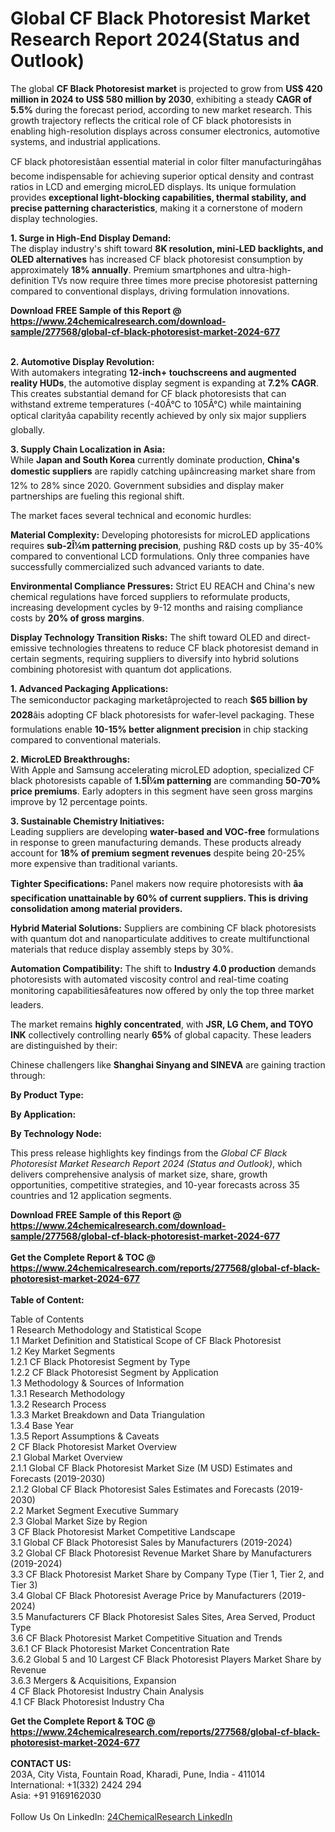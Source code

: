 <h1>Global CF Black Photoresist Market Research Report 2024(Status and Outlook)</h1><p>The global <strong>CF Black Photoresist market</strong> is projected to grow from <strong>US$ 420 million in 2024 to US$ 580 million by 2030</strong>, exhibiting a steady <strong>CAGR of 5.5%</strong> during the forecast period, according to new market research. This growth trajectory reflects the critical role of CF black photoresists in enabling high-resolution displays across consumer electronics, automotive systems, and industrial applications.</p><p>CF black photoresistâan essential material in color filter manufacturingâhas become indispensable for achieving superior optical density and contrast ratios in LCD and emerging microLED displays. Its unique formulation provides <strong>exceptional light-blocking capabilities, thermal stability, and precise patterning characteristics</strong>, making it a cornerstone of modern display technologies.</p><p><strong>1. Surge in High-End Display Demand:</strong><br>
The display industry's shift toward <strong>8K resolution, mini-LED backlights, and OLED alternatives</strong> has increased CF black photoresist consumption by approximately <strong>18% annually</strong>. Premium smartphones and ultra-high-definition TVs now require three times more precise photoresist patterning compared to conventional displays, driving formulation innovations.</p><div><b>Download FREE Sample of this Report @ 
            <a href="https://www.24chemicalresearch.com/download-sample/277568/global-cf-black-photoresist-market-2024-677">
            https://www.24chemicalresearch.com/download-sample/277568/global-cf-black-photoresist-market-2024-677</a></b></div><br><p><strong>2. Automotive Display Revolution:</strong><br>
With automakers integrating <strong>12-inch+ touchscreens and augmented reality HUDs</strong>, the automotive display segment is expanding at <strong>7.2% CAGR</strong>. This creates substantial demand for CF black photoresists that can withstand extreme temperatures (-40Â°C to 105Â°C) while maintaining optical clarityâa capability recently achieved by only six major suppliers globally.</p><p><strong>3. Supply Chain Localization in Asia:</strong><br>
While <strong>Japan and South Korea</strong> currently dominate production, <strong>China's domestic suppliers</strong> are rapidly catching upâincreasing market share from 12% to 28% since 2020. Government subsidies and display maker partnerships are fueling this regional shift.</p><p>The market faces several technical and economic hurdles:</p><p><strong>Material Complexity:</strong> Developing photoresists for microLED applications requires <strong>sub-2Î¼m patterning precision</strong>, pushing R&amp;D costs up by 35-40% compared to conventional LCD formulations. Only three companies have successfully commercialized such advanced variants to date.</p><p><strong>Environmental Compliance Pressures:</strong> Strict EU REACH and China's new chemical regulations have forced suppliers to reformulate products, increasing development cycles by 9-12 months and raising compliance costs by <strong>20% of gross margins</strong>.</p><p><strong>Display Technology Transition Risks:</strong> The shift toward OLED and direct-emissive technologies threatens to reduce CF black photoresist demand in certain segments, requiring suppliers to diversify into hybrid solutions combining photoresist with quantum dot applications.</p><p><strong>1. Advanced Packaging Applications:</strong><br>
The semiconductor packaging marketâprojected to reach <strong>$65 billion by 2028</strong>âis adopting CF black photoresists for wafer-level packaging. These formulations enable <strong>10-15% better alignment precision</strong> in chip stacking compared to conventional materials.</p><p><strong>2. MicroLED Breakthroughs:</strong><br>
With Apple and Samsung accelerating microLED adoption, specialized CF black photoresists capable of <strong>1.5Î¼m patterning</strong> are commanding <strong>50-70% price premiums</strong>. Early adopters in this segment have seen gross margins improve by 12 percentage points.</p><p><strong>3. Sustainable Chemistry Initiatives:</strong><br>
Leading suppliers are developing <strong>water-based and VOC-free</strong> formulations in response to green manufacturing demands. These products already account for <strong>18% of premium segment revenues</strong> despite being 20-25% more expensive than traditional variants.</p><p><strong>Tighter Specifications:</strong> Panel makers now require photoresists with <strong>âa specification unattainable by 60% of current suppliers. This is driving consolidation among material providers.</strong></p><p><strong>Hybrid Material Solutions:</strong> Suppliers are combining CF black photoresists with quantum dot and nanoparticulate additives to create multifunctional materials that reduce display assembly steps by 30%.</p><p><strong>Automation Compatibility:</strong> The shift to <strong>Industry 4.0 production</strong> demands photoresists with automated viscosity control and real-time coating monitoring capabilitiesâfeatures now offered by only the top three market leaders.</p><p>The market remains <strong>highly concentrated</strong>, with <strong>JSR, LG Chem, and TOYO INK</strong> collectively controlling nearly <strong>65%</strong> of global capacity. These leaders are distinguished by their:</p><p>Chinese challengers like <strong>Shanghai Sinyang and SINEVA</strong> are gaining traction through:</p><p><strong>By Product Type:</strong></p><p><strong>By Application:</strong></p><p><strong>By Technology Node:</strong></p><p>This press release highlights key findings from the <em>Global CF Black Photoresist Market Research Report 2024 (Status and Outlook)</em>, which delivers comprehensive analysis of market size, share, growth opportunities, competitive strategies, and 10-year forecasts across 35 countries and 12 application segments.</p><div><b>Download FREE Sample of this Report @ 
            <a href="https://www.24chemicalresearch.com/download-sample/277568/global-cf-black-photoresist-market-2024-677">
            https://www.24chemicalresearch.com/download-sample/277568/global-cf-black-photoresist-market-2024-677</a></b></div><br><div><b>Get the Complete Report & TOC @ 
            <a href="https://www.24chemicalresearch.com/reports/277568/global-cf-black-photoresist-market-2024-677">
            https://www.24chemicalresearch.com/reports/277568/global-cf-black-photoresist-market-2024-677</a></b></div><br>
            <b>Table of Content:</b><p>Table of Contents<br />
1 Research Methodology and Statistical Scope<br />
1.1 Market Definition and Statistical Scope of CF Black Photoresist<br />
1.2 Key Market Segments<br />
1.2.1 CF Black Photoresist Segment by Type<br />
1.2.2 CF Black Photoresist Segment by Application<br />
1.3 Methodology & Sources of Information<br />
1.3.1 Research Methodology<br />
1.3.2 Research Process<br />
1.3.3 Market Breakdown and Data Triangulation<br />
1.3.4 Base Year<br />
1.3.5 Report Assumptions & Caveats<br />
2 CF Black Photoresist Market Overview<br />
2.1 Global Market Overview<br />
2.1.1 Global CF Black Photoresist Market Size (M USD) Estimates and Forecasts (2019-2030)<br />
2.1.2 Global CF Black Photoresist Sales Estimates and Forecasts (2019-2030)<br />
2.2 Market Segment Executive Summary<br />
2.3 Global Market Size by Region<br />
3 CF Black Photoresist Market Competitive Landscape<br />
3.1 Global CF Black Photoresist Sales by Manufacturers (2019-2024)<br />
3.2 Global CF Black Photoresist Revenue Market Share by Manufacturers (2019-2024)<br />
3.3 CF Black Photoresist Market Share by Company Type (Tier 1, Tier 2, and Tier 3)<br />
3.4 Global CF Black Photoresist Average Price by Manufacturers (2019-2024)<br />
3.5 Manufacturers CF Black Photoresist Sales Sites, Area Served, Product Type<br />
3.6 CF Black Photoresist Market Competitive Situation and Trends<br />
3.6.1 CF Black Photoresist Market Concentration Rate<br />
3.6.2 Global 5 and 10 Largest CF Black Photoresist Players Market Share by Revenue<br />
3.6.3 Mergers & Acquisitions, Expansion<br />
4 CF Black Photoresist Industry Chain Analysis<br />
4.1 CF Black Photoresist Industry Cha</p><div><b>Get the Complete Report & TOC @ 
            <a href="https://www.24chemicalresearch.com/reports/277568/global-cf-black-photoresist-market-2024-677">
            https://www.24chemicalresearch.com/reports/277568/global-cf-black-photoresist-market-2024-677</a></b></div><br><b>CONTACT US:</b><br>
            203A, City Vista, Fountain Road, Kharadi, Pune, India - 411014<br>
            International: +1(332) 2424 294<br>
            Asia: +91 9169162030 <br><br>
            Follow Us On LinkedIn: <a href="https://www.linkedin.com/company/24chemicalresearch/">24ChemicalResearch LinkedIn</a>